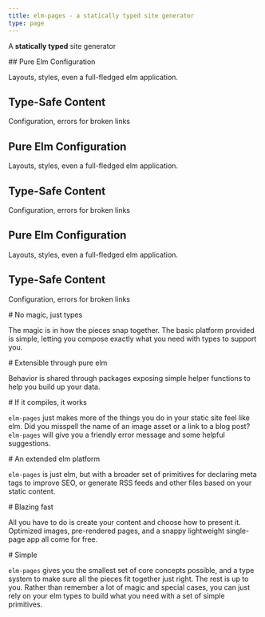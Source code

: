 ```yaml
---
title: elm-pages - a statically typed site generator
type: page
---
```


<Banner>A **statically typed** site generator</Banner>

<Boxes>
<Box>
## Pure Elm Configuration

Layouts, styles, even a full-fledged elm application.

## Type-Safe Content

Configuration, errors for broken links
</Box>
<Box>

## Pure Elm Configuration

Layouts, styles, even a full-fledged elm application.

## Type-Safe Content

Configuration, errors for broken links
</Box>
<Box>

## Pure Elm Configuration

Layouts, styles, even a full-fledged elm application.

## Type-Safe Content

Configuration, errors for broken links
</Box>
</Boxes>

<Values>
<Value>
# No magic, just types

The magic is in how the pieces snap together. The basic platform provided is simple, letting you compose exactly what you need with types to support you.
</Value>

<Value>
# Extensible through pure elm

Behavior is shared through packages exposing simple helper functions to help you build up your data.
</Value>

<Value>
# If it compiles, it works

`elm-pages` just makes more of the things you do in your static site feel like elm. Did you misspell the name of an image asset or a link to a blog post? `elm-pages` will give you a friendly error message and some helpful suggestions.
</Value>

<Value>
# An extended elm platform

`elm-pages` is just elm, but with a broader set of primitives for declaring meta tags to improve SEO, or generate RSS feeds and other files based on your static content.
</Value>

<Value>
# Blazing fast

All you have to do is create your content and choose how to present it. Optimized images, pre-rendered pages, and a snappy lightweight single-page app all come for free.
</Value>

<Value>
# Simple

`elm-pages` gives you the smallest set of core concepts possible, and a type system to make sure all the pieces fit together just right. The rest is up to you. Rather than remember a lot of magic and special cases, you can just rely on your elm types to build what you need with a set of simple primitives.
</Value>
</Values>
